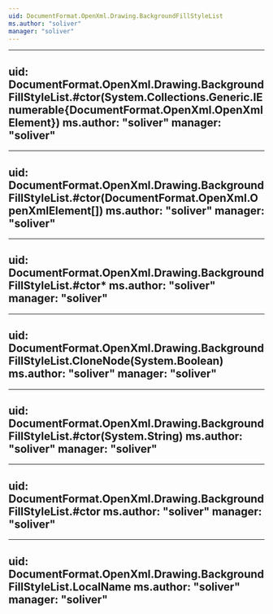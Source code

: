 ```yaml
---
uid: DocumentFormat.OpenXml.Drawing.BackgroundFillStyleList
ms.author: "soliver"
manager: "soliver"
---
```


---
uid: DocumentFormat.OpenXml.Drawing.BackgroundFillStyleList.#ctor(System.Collections.Generic.IEnumerable{DocumentFormat.OpenXml.OpenXmlElement})
ms.author: "soliver"
manager: "soliver"
---

---
uid: DocumentFormat.OpenXml.Drawing.BackgroundFillStyleList.#ctor(DocumentFormat.OpenXml.OpenXmlElement[])
ms.author: "soliver"
manager: "soliver"
---

---
uid: DocumentFormat.OpenXml.Drawing.BackgroundFillStyleList.#ctor*
ms.author: "soliver"
manager: "soliver"
---

---
uid: DocumentFormat.OpenXml.Drawing.BackgroundFillStyleList.CloneNode(System.Boolean)
ms.author: "soliver"
manager: "soliver"
---

---
uid: DocumentFormat.OpenXml.Drawing.BackgroundFillStyleList.#ctor(System.String)
ms.author: "soliver"
manager: "soliver"
---

---
uid: DocumentFormat.OpenXml.Drawing.BackgroundFillStyleList.#ctor
ms.author: "soliver"
manager: "soliver"
---

---
uid: DocumentFormat.OpenXml.Drawing.BackgroundFillStyleList.LocalName
ms.author: "soliver"
manager: "soliver"
---
